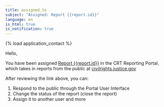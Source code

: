 ```yaml
---
title: assigned_to
subject: "Assigned: Report {{report.id}}"
language: en
is_html: true
is_notification: true
---
```


{% load application_contact %}

Hello,

You have been assigned [Report {{report.id}}](/form/view/{{report.id}}) in the CRT Reporting Portal, which takes in reports from the public at [civilrights.justice.gov](https://civilrights.justice.gov)

After reviewing the link above, you can:

1. Respond to the public through the Portal User Interface
2. Change the status of the report (close the report)
3. Assign it to another user and more
